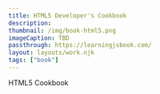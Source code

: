 ```yaml
---
title: HTML5 Developer's Cookbook
description:
thumbnail: /img/book-html5.png
imageCaption: TBD
passthrough: https://learningjsbook.com/
layout: layouts/work.njk
tags: ["book"]
---
```

HTML5 Cookbook
